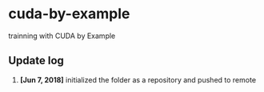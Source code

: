 # cuda-by-example
trainning with CUDA by Example

## Update log
1. **[Jun 7, 2018]** initialized the folder as a repository and pushed to remote
